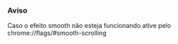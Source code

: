 <h3>Aviso</h3>

Caso o efeito smooth não esteja funcionando ative pelo chrome://flags/#smooth-scrolling
